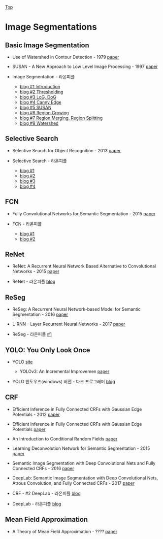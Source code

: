 [Top](index.md)

# Image Segmentations

## Basic Image Segmentation

* Use of Watershed in Contour Detection - 1979 [paper](http://cmm.ensmp.fr/~beucher/publi/watershed.pdf)

* SUSAN - A New Approach to Low Level Image Processing - 1997 [paper](https://link.springer.com/article/10.1023/A:1007963824710)

* Image Segmentation - 라온피플
  * [blog #1 Introduction](https://laonple.blog.me/220624485850)
  * [blog #2 Thresholding](https://laonple.blog.me/220874313327)
  * [blog #3 LoG, DoG](https://laonple.blog.me/220875555860)
  * [blog #4 Canny Edge](https://laonple.blog.me/220876492301)
  * [blog #5 SUSAN](https://laonple.blog.me/220885732170)
  * [blog #6 Region Growing](https://laonple.blog.me/220890216653)
  * [blog #7 Region Merging, Region Splitting](https://laonple.blog.me/220895425377)
  * [blog #8 Watershed](https://laonple.blog.me/220902777415)



## Selective Search

* Selective Search for Object Recognition - 2013 [paper](https://koen.me/research/pub/uijlings-ijcv2013-draft.pdf)

* Selective Search - 라온피플
  * [blog #1](https://laonple.blog.me/220918802749)
  * [blog #2](https://laonple.blog.me/220925179894)
  * [blog #3](https://laonple.blog.me/220930954658)
  * [blog #4](https://laonple.blog.me/220935916241)



## FCN

* Fully Convolutional Networks for Semantic Segmentation - 2015 [paper](https://arxiv.org/pdf/1411.4038.pdf)

* FCN - 라온피플
  * [blog #1](https://laonple.blog.me/220958109081)
  * [blog #2](https://laonple.blog.me/220964957738)



## ReNet

* ReNet: A Recurrent Neural Network Based Alternative to Convolutional Networks - 2015 [paper](https://arxiv.org/pdf/1505.00393.pdf)

* ReNet - 라온피플 [blog](https://laonple.blog.me/221035153295)



## ReSeg

* ReSeg: A Recurrent Neural Network-based Model for Semantic Segmentation - 2016 [paper](https://arxiv.org/pdf/1511.07053.pdf)

* L-RNN - Layer Recurrent Neural Networks - 2017 [paper](https://openreview.net/pdf?id=rJJRDvcex)

* ReSeg - 라온피플 [#1](https://laonple.blog.me/221037627532)


## YOLO: You Only Look Once

* YOLO [site](https://pjreddie.com/darknet/yolo/)
  * YOLOv3: An Incremental Improvemen [paper](https://pjreddie.com/media/files/papers/YOLOv3.pdf)

* YOLO 윈도우즈(windows) 버전 - 다크 프로그래머 [blog](http://darkpgmr.tistory.com/170?category=761008)



## CRF

* Efficient Inference in Fully Connected CRFs with Gaussian Edge Potentials - 2012 [paper](https://arxiv.org/abs/1210.5644)

* Efficient Inference in Fully Connected CRFs with Gaussian Edge Potentials [paper](http://swoh.web.engr.illinois.edu/courses/IE598/handout/fall2016_slide15.pdf)

* An Introduction to Conditional Random Fields [paper](http://homepages.inf.ed.ac.uk/csutton/publications/crftut-fnt.pdf)

* Learning Deconvolution Network for Semantic Segmentation - 2015 [paper](https://arxiv.org/pdf/1505.04366.pdf)

* Semantic Image Segmentation with Deep Convolutional Nets and Fully Connected CRFs - 2016 [paper](https://arxiv.org/pdf/1412.7062.pdf)

* DeepLab: Semantic Image Segmentation with Deep Convolutional Nets, Atrous Convolution, and Fully Connected CRFs - 2017 [paper](https://arxiv.org/pdf/1606.00915.pdf)

* CRF - #2 DeepLab - 라온피플 [blog](https://laonple.blog.me/221017461464)

* DeepLab - 라온피플 [blog](https://laonple.blog.me/221000648527)



## Mean Field Approximation 

* A Theory of Mean Field Approximation - ???? [paper](https://papers.nips.cc/paper/1604-a-theory-of-mean-field-approximation.pdf)
